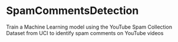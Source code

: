 # SpamCommentsDetection
Train a Machine Learning model using the YouTube Spam Collection Dataset from UCI to identify spam comments on YouTube videos
